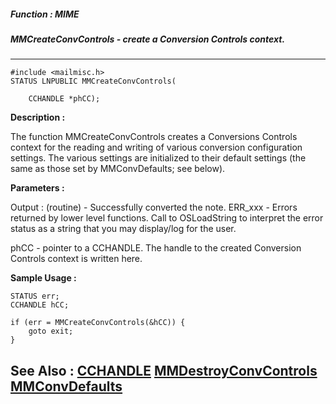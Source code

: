 ##### Function : MIME
##### MMCreateConvControls - create a Conversion Controls context.
---
```
#include <mailmisc.h>
STATUS LNPUBLIC MMCreateConvControls(

	CCHANDLE *phCC);
```
**Description :**

The function  MMCreateConvControls creates a Conversions Controls context for 
the reading and writing of various conversion configuration settings.  The 
various settings are initialized to their default settings (the same as those 
set by MMConvDefaults; see below).

**Parameters :**

Output :
(routine)  -  Successfully converted the note.
	ERR_xxx - Errors returned by lower level functions.  Call to OSLoadString to interpret the error status as a string that you may display/log for the user.



phCC  -  pointer to a CCHANDLE.  The handle to the created Conversion Controls context is written here.


**Sample Usage :**
```
STATUS err;
CCHANDLE hCC;

if (err = MMCreateConvControls(&hCC)) {
	goto exit;
}

```
**See Also :**
[CCHANDLE](/domino-c-api-docs/reference/Data/CCHANDLE)
[MMDestroyConvControls](/domino-c-api-docs/reference/Func/MMDestroyConvControls)
[MMConvDefaults](/domino-c-api-docs/reference/Func/MMConvDefaults)
---

